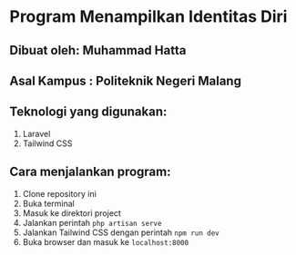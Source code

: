 # Program Menampilkan Identitas Diri

## Dibuat oleh: Muhammad Hatta

## Asal Kampus : Politeknik Negeri Malang

## Teknologi yang digunakan:

1. Laravel
2. Tailwind CSS

## Cara menjalankan program:

1. Clone repository ini
2. Buka terminal
3. Masuk ke direktori project
4. Jalankan perintah `php artisan serve`
5. Jalankan Tailwind CSS dengan perintah `npm run dev`
6. Buka browser dan masuk ke `localhost:8000`
